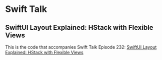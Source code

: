 # Swift Talk
## SwiftUI Layout Explained: HStack with Flexible Views

This is the code that accompanies Swift Talk Episode 232: [SwiftUI Layout Explained: HStack with Flexible Views](https://github.com/objcio/S01E232-swiftui-layout-explained-hstack-with-flexible-views)
